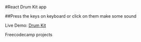 #React Drum Kit app

##Press the keys on keyboard or click on them make some sound


Live Demo: [Drum Kit](https://nifty-wiles-f67e2a.netlify.app/)



Freecodecamp projects
